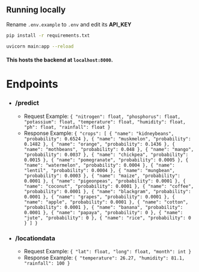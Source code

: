 ## Running locally
Rename `.env.example` to `.env` and edit its **API_KEY**
```sh
pip install -r requirements.txt

```
```sh
uvicorn main:app --reload

```
#### This hosts the backend at `localhost:8000`.

# Endpoints
- ### /predict
  - Request Example:
  `
  {
    "nitrogen": float,
    "phosphorus": float,
    "potassium": float,
    "temperature": float,
    "humidity": float,
    "ph": float,
    "rainfall": float
  }
  `
  - Response Example:
  `
  {
  "crops": [
    {
      "name": "kidneybeans",
      "probability": 0.6524
    },
    {
      "name": "muskmelon",
      "probability": 0.1482
    },
    {
      "name": "orange",
      "probability": 0.1436
    },
    {
      "name": "mothbeans",
      "probability": 0.048
    },
    {
      "name": "mango",
      "probability": 0.0037
    },
    {
      "name": "chickpea",
      "probability": 0.0015
    },
    {
      "name": "pomegranate",
      "probability": 0.0005
    },
    {
      "name": "watermelon",
      "probability": 0.0004
    },
    {
      "name": "lentil",
      "probability": 0.0004
    },
    {
      "name": "mungbean",
      "probability": 0.0003
    },
    {
      "name": "maize",
      "probability": 0.0001
    },
    {
      "name": "pigeonpeas",
      "probability": 0.0001
    },
    {
      "name": "coconut",
      "probability": 0.0001
    },
    {
      "name": "coffee",
      "probability": 0.0001
    },
    {
      "name": "blackgram",
      "probability": 0.0001
    },
    {
      "name": "grapes",
      "probability": 0.0001
    },
    {
      "name": "apple",
      "probability": 0.0001
    },
    {
      "name": "cotton",
      "probability": 0.0001
    },
    {
      "name": "banana",
      "probability": 0.0001
    },
    {
      "name": "papaya",
      "probability": 0
    },
    {
      "name": "jute",
      "probability": 0
    },
    {
      "name": "rice",
      "probability": 0
    }
  ]
}
 `
- ### /locationdata
  - Request Example:
    `
    {
    "lat": float,
    "long": float,
    "month": int
    }
    `
  - Response Example:
    `
    {
    "temperature": 26.27,
    "humidity": 81.1,
    "rainfall": 100
    }
    `
